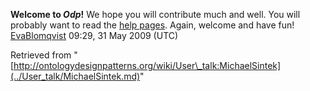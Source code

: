 __Welcome to _Odp_!__ We hope you will contribute much and well. 
You will probably want to read the [help pages](http://ontologydesignpatterns.org/wiki/Help:Contents "Help:Contents"). Again, welcome and have fun! [EvaBlomqvist](../User/EvaBlomqvist.md "User:EvaBlomqvist") 09:29, 31 May 2009 (UTC)





Retrieved from "[http://ontologydesignpatterns.org/wiki/User\_talk:MichaelSintek](../User_talk/MichaelSintek.md)"
